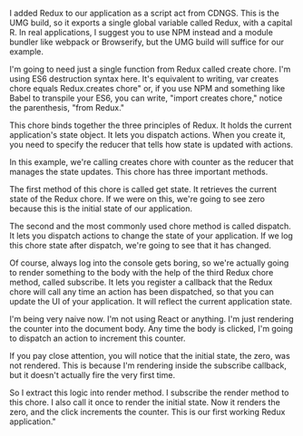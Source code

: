 

I added Redux to our application as a script act from CDNGS. This is the UMG build, so it exports a single global variable called Redux, with a capital R. In real applications, I suggest you to use NPM instead and a module bundler like webpack or Browserify, but the UMG build will suffice for our example.

I'm going to need just a single function from Redux called create chore. I'm using ES6 destruction syntax here. It's equivalent to writing, var creates chore equals Redux.creates chore" or, if you use NPM and something like Babel to transpile your ES6, you can write, "import creates chore," notice the parenthesis, "from Redux."

This chore binds together the three principles of Redux. It holds the current application's state object. It lets you dispatch actions. When you create it, you need to specify the reducer that tells how state is updated with actions.

In this example, we're calling creates chore with counter as the reducer that manages the state updates. This chore has three important methods.

The first method of this chore is called get state. It retrieves the current state of the Redux chore. If we were on this, we're going to see zero because this is the initial state of our application.

The second and the most commonly used chore method is called dispatch. It lets you dispatch actions to change the state of your application. If we log this chore state after dispatch, we're going to see that it has changed.

Of course, always log into the console gets boring, so we're actually going to render something to the body with the help of the third Redux chore method, called subscribe. It lets you register a callback that the Redux chore will call any time an action has been dispatched, so that you can update the UI of your application. It will reflect the current application state.

I'm being very naive now. I'm not using React or anything. I'm just rendering the counter into the document body. Any time the body is clicked, I'm going to dispatch an action to increment this counter.

If you pay close attention, you will notice that the initial state, the zero, was not rendered. This is because I'm rendering inside the subscribe callback, but it doesn't actually fire the very first time.

So I extract this logic into render method. I subscribe the render method to this chore. I also call it once to render the initial state. Now it renders the zero, and the click increments the counter. This is our first working Redux application."